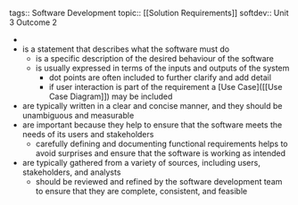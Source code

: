 tags:: Software Development
topic:: [[Solution Requirements]] 
softdev:: Unit 3 Outcome 2

-
- is a statement that describes what the software must do
	- is a specific description of the desired behaviour of the software
	- is usually expressed in terms of the inputs and outputs of the system
		- dot points are often included to further clarify and add detail
		- if user interaction is part of the requirement a [Use Case]([[Use Case Diagram]]) may be included
- are typically written in a clear and concise manner, and they should be unambiguous and measurable
- are important because they help to ensure that the software meets the needs of its users and stakeholders
	- carefully defining and documenting functional requirements helps to avoid surprises and ensure that the software is working as intended
- are typically gathered from a variety of sources, including users, stakeholders, and analysts
	- should be reviewed and refined by the software development team to ensure that they are complete, consistent, and feasible